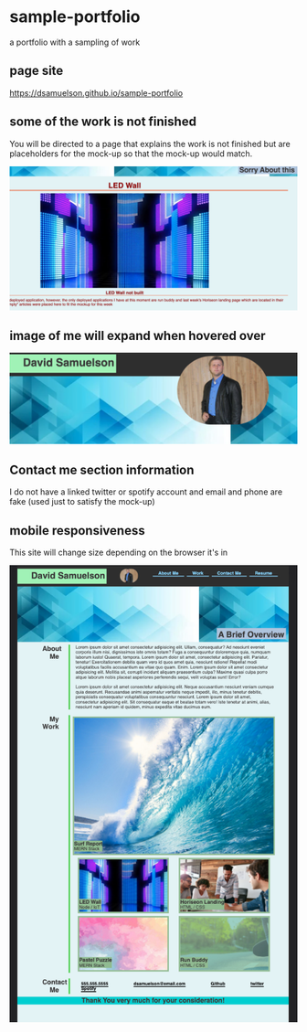# sample-portfolio
a portfolio with a sampling of work

## page site
https://dsamuelson.github.io/sample-portfolio

## some of the work is not finished
You will be directed to a page that explains the work is not finished but are placeholders for the mock-up so that the mock-up would match.

![screenshot of empty page](./assets/images/incomplete_page.png)

## image of me will expand when hovered over

![screenshot of expanding image](./assets/images/profile-pic-exp.png)

## Contact me section information

I do not have a linked twitter or spotify account and email and phone are fake (used just to satisfy the mock-up)

## mobile responsiveness

This site will change size depending on the browser it's in

![screenshot of mobile view (Iphone 12pro)](./assets/images/mobile-view.png)
